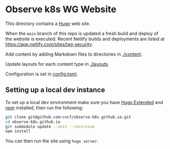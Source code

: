 # Observe k8s WG Website

This directory contains a [Hugo](https://gohugo.io) web site.

When the `main` branch of this repo is updated a fresh build and deploy of the website is executed. Recent Netlify builds and deployments are listed at <https://app.netlify.com/sites/tag-security>.

Add content by adding Markdown files to directories in [./content](./content).

Update layouts for each content type in [./layouts](./layouts/).

Configuration is set in [config.toml](./config.toml).

## Setting up a local dev instance

To set up a local dev environment make sure you have [Hugo Extended](https://gohugo.io/installation/linux/#editions) and [npm](https://www.npmjs.com/) installed, then run the following:

```bash
git clone git@github.com:cncf/observe-k8s.github.io.git
cd observe-k8s.github.io
git submodule update --init --recursive
npm install
```

You can then run the site using `hugo server`.

